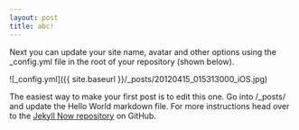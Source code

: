 ```yaml
---
layout: post
title: abc!
---
```


Next you can update your site name, avatar and other options using the _config.yml file in the root of your repository (shown below).

![_config.yml]({{ site.baseurl }}/_posts/20120415_015313000_iOS.jpg)

The easiest way to make your first post is to edit this one. Go into /_posts/ and update the Hello World markdown file. For more instructions head over to the [Jekyll Now repository](https://github.com/barryclark/jekyll-now) on GitHub.
